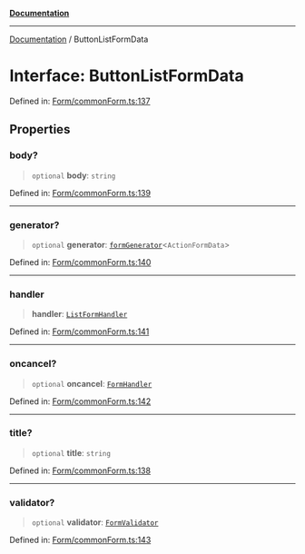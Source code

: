 [**Documentation**](../README.md)

***

[Documentation](../globals.md) / ButtonListFormData

# Interface: ButtonListFormData

Defined in: [Form/commonForm.ts:137](https://github.com/XiaoYangx666/SAPI-Pro/blob/f4b3a55bd14c42fce5d687eca57d1987c433a912/src/SAPI-Pro/Form/commonForm.ts#L137)

## Properties

### body?

> `optional` **body**: `string`

Defined in: [Form/commonForm.ts:139](https://github.com/XiaoYangx666/SAPI-Pro/blob/f4b3a55bd14c42fce5d687eca57d1987c433a912/src/SAPI-Pro/Form/commonForm.ts#L139)

***

### generator?

> `optional` **generator**: [`formGenerator`](formGenerator.md)\<`ActionFormData`\>

Defined in: [Form/commonForm.ts:140](https://github.com/XiaoYangx666/SAPI-Pro/blob/f4b3a55bd14c42fce5d687eca57d1987c433a912/src/SAPI-Pro/Form/commonForm.ts#L140)

***

### handler

> **handler**: [`ListFormHandler`](ListFormHandler.md)

Defined in: [Form/commonForm.ts:141](https://github.com/XiaoYangx666/SAPI-Pro/blob/f4b3a55bd14c42fce5d687eca57d1987c433a912/src/SAPI-Pro/Form/commonForm.ts#L141)

***

### oncancel?

> `optional` **oncancel**: [`FormHandler`](FormHandler.md)

Defined in: [Form/commonForm.ts:142](https://github.com/XiaoYangx666/SAPI-Pro/blob/f4b3a55bd14c42fce5d687eca57d1987c433a912/src/SAPI-Pro/Form/commonForm.ts#L142)

***

### title?

> `optional` **title**: `string`

Defined in: [Form/commonForm.ts:138](https://github.com/XiaoYangx666/SAPI-Pro/blob/f4b3a55bd14c42fce5d687eca57d1987c433a912/src/SAPI-Pro/Form/commonForm.ts#L138)

***

### validator?

> `optional` **validator**: [`FormValidator`](FormValidator.md)

Defined in: [Form/commonForm.ts:143](https://github.com/XiaoYangx666/SAPI-Pro/blob/f4b3a55bd14c42fce5d687eca57d1987c433a912/src/SAPI-Pro/Form/commonForm.ts#L143)
